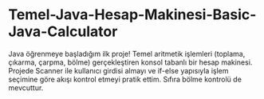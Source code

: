 # Temel-Java-Hesap-Makinesi-Basic-Java-Calculator
Java öğrenmeye başladığım ilk proje! Temel aritmetik işlemleri (toplama, çıkarma, çarpma, bölme) gerçekleştiren konsol tabanlı bir hesap makinesi.  Projede Scanner ile kullanıcı girdisi almayı ve if-else yapısıyla işlem seçimine göre akışı kontrol etmeyi pratik ettim. Sıfıra bölme kontrolü de mevcuttur.
